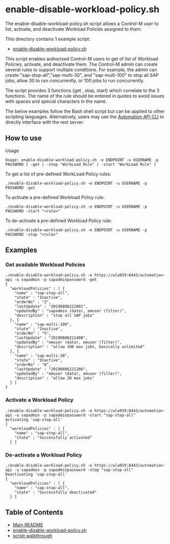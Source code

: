 # enable-disable-workload-policy.sh

The enable-disable-workload-policy.sh script allows a Control-M user to list, activate, and deactivate Workload Policies assigned to them.

This directory contains 1 example script:
* [enable-disable-workload-policy.sh](./enable-disable-workload-policy.sh)

This script enables authorized Control-M users to get of list of Workload Policies, activate, and deactivate them.  The Control-M admin can create several
rules to support multiple conditions.  For example, the admin can create "sap-stop-all","sap-multi-30", and "sap-multi-100" to stop all SAP jobs, allow 30 to run concurrently,
or 100 jobs to run concurrently.

The script provides 3 functions {get , stop, start} which correlate to the 3 functions.  The name of the rule should be entered in quotes to avoid issues with spaces and special 
characters in the name.

The below examples follow the Bash shell script but can be applied to other scripting languages.  Alternatively, users may use the [Automation API CLI](https://docs.bmc.com/docs/automation-api/919110/installation-872868681.html) to directly interface with the rest server.

## How to use
Usage
```
Usage: enable-disable-workload-policy.sh -e ENDPOINT -u USERNAME -p PASSWORD [ -get | -stop "WorkLoad Rule" | -start "WorkLoad Rule" ]
```
To get a list of pre-defined WorkLoad Policy rules:
```
./enable-disable-workload-policy.sh -e ENDPOINT -u USERNAME -p PASSWORD -get
```
To activate a pre-defined Workload Policy rule:
```
./enable-disable-workload-policy.sh -e ENDPOINT -u USERNAME -p PASSWORD -start "<rule>"
```
To de-activate a pre-defined Workload Policy rule:
```
./enable-disable-workload-policy.sh -e ENDPOINT -u USERNAME -p PASSWORD -stop "<rule>"
```

## Examples
### Get available Workload Policies
```
./enable-disable-workload-policy.sh -e https://wla919:8443/automation-api -u sapadmin -p sapadminpassword -get
{
  "workloadPolicies" : [ {
    "name" : "sap-stop-all",
    "state" : "Inactive",
    "orderNo" : "2",
    "lastUpdate" : "20190806222001",
    "updatedBy" : "sapadmin (data), emuser (filter)",
    "description" : "stop all SAP jobs"
  }, {
    "name" : "sap-multi-100",
    "state" : "Inactive",
    "orderNo" : "5",
    "lastUpdate" : "20190806221400",
    "updatedBy" : "emuser (data), emuser (filter)",
    "description" : "allow 100 max jobs, basically unlimited"
  }, {
    "name" : "sap-multi-30",
    "state" : "Inactive",
    "orderNo" : "6",
    "lastUpdate" : "20190806221206",
    "updatedBy" : "emuser (data), emuser (filter)",
    "description" : "allow 30 max jobs"
  } ]
}
```
### Activate a Workload Policy
```
./enable-disable-workload-policy.sh -e https://wla919:8443/automation-api -u sapadmin -p sapadminpassword -start "sap-stop-all"
Activating 'sap-stop-all'
{
  "workloadPolicies" : [ {
    "name" : "sap-stop-all",
    "state" : "Successfully activated"
  } ]
```
### De-activate a Workload Policy
```
./enable-disable-workload-policy.sh -e https://wla919:8443/automation-api -u sapadmin -p sapadminpassword -stop "sap-stop-all"
Deactivating 'sap-stop-all'
{
  "workloadPolicies" : [ {
    "name" : "sap-stop-all",
    "state" : "Successfully deactivated"
  } ]
```

## Table of Contents
* [Main README](../README.md)
* [enable-disable-workload-policy.sh](./enable-disable-workload-policy.sh)
* [script walkthrough](./enable-disable-workload-policy-README.md)